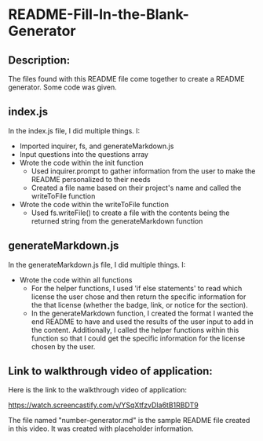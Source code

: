 # README-Fill-In-the-Blank-Generator

## Description:
The files found with this README file come together to create a README generator. Some code was given.

## index.js
In the index.js file, I did multiple things. I:

- Imported inquirer, fs, and generateMarkdown.js
- Input questions into the questions array
- Wrote the code within the init function
    - Used inquirer.prompt to gather information from the user to make the README personalized to their needs
    - Created a file name based on their project's name and called the writeToFile function
- Wrote the code within the writeToFile function
    - Used fs.writeFile() to create a file with the contents being the returned string from the generateMarkdown function

## generateMarkdown.js
In the generateMarkdown.js file, I did multiple things. I:

- Wrote the code within all functions
    - For the helper functions, I used 'if else statements' to read which license the user chose and then return the specific information for the that license (whether the badge, link, or notice for the section).
    - In the generateMarkdown function, I created the format I wanted the end README to have and used the results of the user input to add in the content. Additionally, I called the helper functions within this function so that I could get the specific information for the license chosen by the user.


## Link to walkthrough video of application:
Here is the link to the walkthrough video of application:

<a href="https://watch.screencastify.com/v/YSqXtfzvDIa6tB1RBDT9">https://watch.screencastify.com/v/YSqXtfzvDIa6tB1RBDT9</a>

The file named "number-generator.md" is the sample README file created in this video. It was created with placeholder information.
